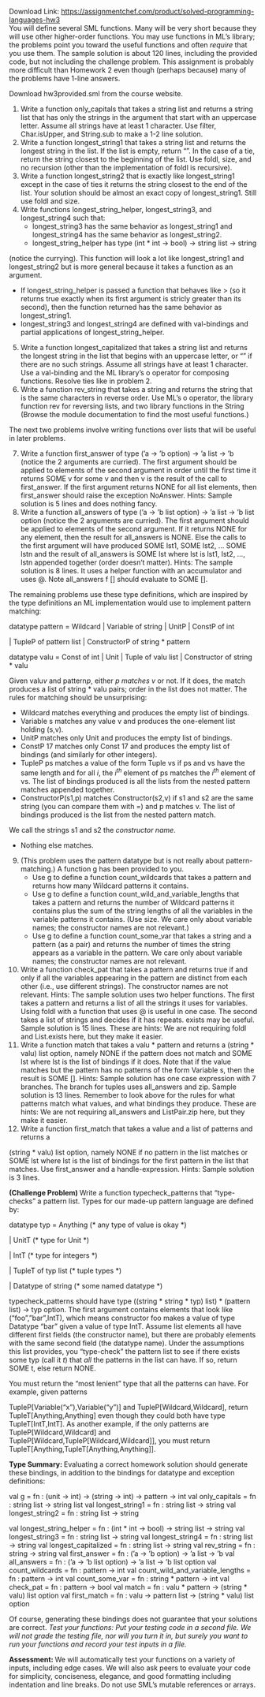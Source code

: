 Download Link: https://assignmentchef.com/product/solved-programming-languages-hw3
<br>
You will define several SML functions. Many will be very short because they will use other higher-order functions. You may use functions in ML’s library; the problems point you toward the useful functions and often <em>require </em>that you use them. The sample solution is about 120 lines, including the provided code, but not including the challenge problem. This assignment is probably more difficult than Homework 2 even though (perhaps because) many of the problems have 1-line answers.

Download hw3provided.sml from the course website.

<ol>

 <li>Write a function only_capitals that takes a string list and returns a string list that has only the strings in the argument that start with an uppercase letter. Assume all strings have at least 1 character. Use filter, Char.isUpper, and String.sub to make a 1-2 line solution.</li>

 <li>Write a function longest_string1 that takes a string list and returns the longest string in the list. If the list is empty, return “”. In the case of a tie, return the string closest to the beginning of the list. Use foldl, size, and no recursion (other than the implementation of foldl is recursive).</li>

 <li>Write a function longest_string2 that is exactly like longest_string1 except in the case of ties it returns the string closest to the end of the list. Your solution should be almost an exact copy of longest_string1. Still use foldl and size.</li>

 <li>Write functions longest_string_helper, longest_string3, and longest_string4 such that:

  <ul>

   <li>longest_string3 has the same behavior as longest_string1 and longest_string4 has the same behavior as longest_string2.</li>

   <li>longest_string_helper has type (int * int -&gt; bool) -&gt; string list -&gt; string</li>

  </ul></li>

</ol>

(notice the currying). This function will look a lot like longest_string1 and longest_string2 but is more general because it takes a function as an argument.

<ul>

 <li>If longest_string_helper is passed a function that behaves like &gt; (so it returns true exactly when its first argument is stricly greater than its second), then the function returned has the same behavior as longest_string1.</li>

 <li>longest_string3 and longest_string4 are defined with val-bindings and partial applications of longest_string_helper.</li>

</ul>

<ol start="5">

 <li>Write a function longest_capitalized that takes a string list and returns the longest string in the list that begins with an uppercase letter, or “” if there are no such strings. Assume all strings have at least 1 character. Use a val-binding and the ML library’s o operator for composing functions. Resolve ties like in problem 2.</li>

 <li>Write a function rev_string that takes a string and returns the string that is the same characters in reverse order. Use ML’s o operator, the library function rev for reversing lists, and two library functions in the String (Browse the module documentation to find the most useful functions.)</li>

</ol>

The next two problems involve writing functions over lists that will be useful in later problems.

<ol start="7">

 <li>Write a function first_answer of type (’a -&gt; ’b option) -&gt; ’a list -&gt; ’b (notice the 2 arguments are curried). The first argument should be applied to elements of the second argument in order until the first time it returns SOME v for some v and then v is the result of the call to first_answer. If the first argument returns NONE for all list elements, then first_answer should raise the exception NoAnswer. Hints: Sample solution is 5 lines and does nothing fancy.</li>

 <li>Write a function all_answers of type (’a -&gt; ’b list option) -&gt; ’a list -&gt; ’b list option (notice the 2 arguments are curried). The first argument should be applied to elements of the second argument. If it returns NONE for any element, then the result for all_answers is NONE. Else the calls to the first argument will have produced SOME lst1, SOME lst2, … SOME lstn and the result of all_answers is SOME lst where lst is lst1, lst2, …, lstn appended together (order doesn’t matter). Hints: The sample solution is 8 lines. It uses a helper function with an accumulator and uses @. Note all_answers f [] should evaluate to SOME [].</li>

</ol>

The remaining problems use these type definitions, which are inspired by the type definitions an ML implementation would use to implement pattern matching:

datatype pattern = Wildcard | Variable of string | UnitP | ConstP of int

| TupleP of pattern list | ConstructorP of string * pattern

datatype valu = Const of int | Unit | Tuple of valu list | Constructor of string * valu

Given valu<em>v </em>and pattern<em>p</em>, either <em>p matches v </em>or not. If it does, the match produces a list of string * valu pairs; order in the list does not matter. The rules for matching should be unsurprising:

<ul>

 <li>Wildcard matches everything and produces the empty list of bindings.</li>

 <li>Variable s matches any value v and produces the one-element list holding (s,v).</li>

 <li>UnitP matches only Unit and produces the empty list of bindings.</li>

 <li>ConstP 17 matches only Const 17 and produces the empty list of bindings (and similarly for other integers).</li>

 <li>TupleP ps matches a value of the form Tuple vs if ps and vs have the same length and for all <em>i</em>, the <em>i<sup>th </sup></em>element of ps matches the <em>i<sup>th </sup></em>element of vs. The list of bindings produced is all the lists from the nested pattern matches appended together.</li>

 <li>ConstructorP(s1,p) matches Constructor(s2,v) if s1 and s2 are the same string (you can compare them with =) and p matches v. The list of bindings produced is the list from the nested pattern match.</li>

</ul>

We call the strings s1 and s2 the <em>constructor name</em>.

<ul>

 <li>Nothing else matches.</li>

</ul>

<ol start="9">

 <li>(This problem uses the pattern datatype but is not really about pattern-matching.) A function g has been provided to you.

  <ul>

   <li>Use g to define a function count_wildcards that takes a pattern and returns how many Wildcard patterns it contains.</li>

   <li>Use g to define a function count_wild_and_variable_lengths that takes a pattern and returns the number of Wildcard patterns it contains plus the sum of the string lengths of all the variables in the variable patterns it contains. (Use size. We care only about variable names; the constructor names are not relevant.)</li>

   <li>Use g to define a function count_some_var that takes a string and a pattern (as a pair) and returns the number of times the string appears as a variable in the pattern. We care only about variable names; the constructor names are not relevant.</li>

  </ul></li>

 <li>Write a function check_pat that takes a pattern and returns true if and only if all the variables appearing in the pattern are distinct from each other (i.e., use different strings). The constructor names are not relevant. Hints: The sample solution uses two helper functions. The first takes a pattern and returns a list of all the strings it uses for variables. Using foldl with a function that uses @ is useful in one case. The second takes a list of strings and decides if it has repeats. exists may be useful. Sample solution is 15 lines. These are hints: We are not requiring foldl and List.exists here, but they make it easier.</li>

 <li>Write a function match that takes a valu * pattern and returns a (string * valu) list option, namely NONE if the pattern does not match and SOME lst where lst is the list of bindings if it does. Note that if the value matches but the pattern has no patterns of the form Variable s, then the result is SOME []. Hints: Sample solution has one case expression with 7 branches. The branch for tuples uses all_answers and zip. Sample solution is 13 lines. Remember to look above for the rules for what patterns match what values, and what bindings they produce. These are hints: We are not requiring all_answers and ListPair.zip here, but they make it easier.</li>

 <li>Write a function first_match that takes a value and a list of patterns and returns a</li>

</ol>

(string * valu) list option, namely NONE if no pattern in the list matches or SOME lst where lst is the list of bindings for the first pattern in the list that matches. Use first_answer and a handle-expression. Hints: Sample solution is 3 lines.

<strong>(Challenge Problem) </strong>Write a function typecheck_patterns that “type-checks” a pattern list. Types for our made-up pattern language are defined by:

datatype typ = Anything (* any type of value is okay *)

| UnitT (* type for Unit *)

| IntT (* type for integers *)

| TupleT of typ list (* tuple types *)

| Datatype of string (* some named datatype *)

typecheck_patterns should have type ((string * string * typ) list) * (pattern list) -&gt; typ option. The first argument contains elements that look like (“foo”,”bar”,IntT), which means constructor foo makes a value of type Datatype “bar” given a value of type IntT. Assume list elements all have different first fields (the constructor name), but there are probably elements with the same second field (the datatype name). Under the assumptions this list provides, you “type-check” the pattern list to see if there exists some typ (call it <em>t</em>) that <em>all </em>the patterns in the list can have. If so, return SOME t, else return NONE.

You must return the “most lenient” type that all the patterns can have.                      For example, given patterns

TupleP[Variable(“x”),Variable(“y”)] and TupleP[Wildcard,Wildcard], return TupleT[Anything,Anything] even though they could both have type TupleT[IntT,IntT]. As another example, if the only patterns are TupleP[Wildcard,Wildcard] and TupleP[Wildcard,TupleP[Wildcard,Wildcard]], you must return TupleT[Anything,TupleT[Anything,Anything]].

<strong>Type Summary: </strong>Evaluating a correct homework solution should generate these bindings, in addition to the bindings for datatype and exception definitions:

val g = fn : (unit -&gt; int) -&gt; (string -&gt; int) -&gt; pattern -&gt; int val only_capitals = fn : string list -&gt; string list val longest_string1 = fn : string list -&gt; string val longest_string2 = fn : string list -&gt; string

val longest_string_helper = fn : (int * int -&gt; bool) -&gt; string list -&gt; string val longest_string3 = fn : string list -&gt; string val longest_string4 = fn : string list -&gt; string val longest_capitalized = fn : string list -&gt; string val rev_string = fn : string -&gt; string val first_answer = fn : (’a -&gt; ’b option) -&gt; ’a list -&gt; ’b val all_answers = fn : (’a -&gt; ’b list option) -&gt; ’a list -&gt; ’b list option val count_wildcards = fn : pattern -&gt; int val count_wild_and_variable_lengths = fn : pattern -&gt; int val count_some_var = fn : string * pattern -&gt; int val check_pat = fn : pattern -&gt; bool val match = fn : valu * pattern -&gt; (string * valu) list option val first_match = fn : valu -&gt; pattern list -&gt; (string * valu) list option

Of course, generating these bindings does not guarantee that your solutions are correct. <em>Test your functions: Put your testing code in a second file. We will not grade the testing file, nor will you turn it in, but surely you want to run your functions and record your test inputs in a file.</em>

<strong>Assessment: </strong>We will automatically test your functions on a variety of inputs, including edge cases. We will also ask peers to evaluate your code for simplicity, conciseness, elegance, and good formatting including indentation and line breaks. Do not use SML’s mutable references or arrays.